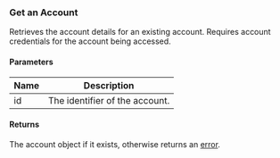 ### Get an Account

Retrieves the account details for an existing account. Requires account credentials for the account being accessed.

#### Parameters

<table>
    <thead>
        <tr>
            <th>Name</th>
            <th>Description</th>
        </tr>
    </thead>
    <tbody>
        <tr>
            <td>id</td>
            <td>The identifier of the account.</td>
        </tr>
    </tbody>
</table>

#### Returns

The account object if it exists, otherwise returns an [error](./?doc=reference-manual#errors).


